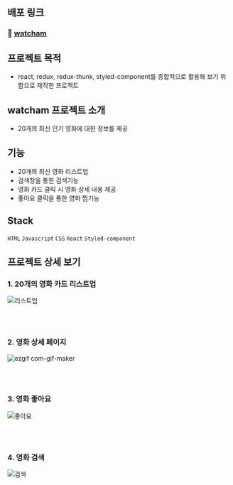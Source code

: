 ## 배포 링크
### 📎 [watcham](https://lim1313.github.io/watcham/)

## 프로젝트 목적
- react, redux, redux-thunk, styled-component를 종합적으로 활용해 보기 위함으로 제작한 프로젝트


## watcham 프로젝트 소개
- 20개의 최신 인기 영화에 대한 정보를 제공


## 기능
- 20개의 최신 영화 리스트업
- 검색창을 통한 검색기능
- 영화 카드 클릭 시 영화 상세 내용 제공
- 좋아요 클릭을 통한 영화 찜기능


## Stack
`HTML` `Javascript` `CSS` `React` `Styled-component`


## 프로젝트 상세 보기
### 1. 20개의 영화 카드 리스트업
![리스트업](https://user-images.githubusercontent.com/83012943/147855404-c876f4a7-6730-44e5-85ad-238f56b7bc4e.gif)

<br/><br/>

### 2. 영화 상세 페이지
![ezgif com-gif-maker](https://user-images.githubusercontent.com/83012943/147855469-cfbc008e-4bb0-4084-a6af-687e509d320a.gif)

<br/><br/>

### 3. 영화 좋아요
![좋아요](https://user-images.githubusercontent.com/83012943/147855407-98a84492-e601-4dc3-ad70-237c76b414f7.gif)

<br/><br/>

### 4. 영화 검색
![검색](https://user-images.githubusercontent.com/83012943/147855408-da0ec123-0b91-4fbc-b07e-42e09e3b27a3.gif)
